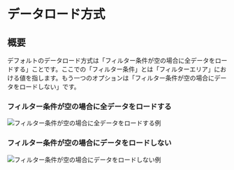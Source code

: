 # データロード方式

## 概要

デフォルトのデータロード方式は「フィルター条件が空の場合に全データをロードする」ことです。ここでの「フィルター条件」とは「フィルターエリア」における値を指します。もう一つのオプションは「フィルター条件が空の場合にデータをロードしない」です。

### フィルター条件が空の場合に全データをロードする

![フィルター条件が空の場合に全データをロードする例](https://static-docs.nocobase.com/20240407170234.gif)

### フィルター条件が空の場合にデータをロードしない

![フィルター条件が空の場合にデータをロードしない例](https://static-docs.nocobase.com/20240721160327_rec_.gif)

